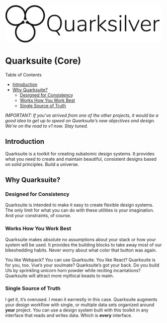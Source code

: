 ![Quarksilver Logo](assets/logo-core-with-text.png)

# Quarksuite (Core)

<!-- START doctoc generated TOC please keep comment here to allow auto update -->
<!-- DON'T EDIT THIS SECTION, INSTEAD RE-RUN doctoc TO UPDATE -->
Table of Contents

- [Introduction](#introduction)
- [Why Quarksuite?](#why-quarksuite)
    - [Designed for Consistency](#designed-for-consistency)
    - [Works How You Work Best](#works-how-you-work-best)
    - [Single Source of Truth](#single-source-of-truth)

<!-- END doctoc generated TOC please keep comment here to allow auto update -->

*IMPORTANT: If you’ve arrived from one of the other projects, it would be a good idea to get up to speed on Quarksuite’s new objectives and design. We’re on the road to v1 now. Stay tuned.*

## Introduction

Quarksuite is a toolkit for creating subatomic design systems. It provides what you need to create and maintain beautiful, consistent designs based on solid principles. Build a universe.

## Why Quarksuite?

### Designed for Consistency

Quarksuite is intended to make it easy to create flexible design systems. The only limit for what you can do with these utilities is your imagination. And your constraints, of course.

### Works How You Work Best

Quarksuite makes absolute no assumptions about your stack or how your system will be used. It provides the building blocks to take away most of our bikeshedding habits. Never worry about what color that button was again.

You like Webpack? You can use Quarksuite. You like React? Quarksuite is for you, too. Vue’s your soulmate? Quarksuite’s got your back. Do you build UIs by sprinkling unicorn horn powder while reciting incantations? Quarksuite will attract more mythical beasts to maim.

### Single Source of Truth

I get it, it’s overused. I mean it earnestly in this case. Quarksuite augments your design workflow with single, or multiple data sets organized around **your** project. You can use a design system built with this toolkit in any interface that reads and writes data. Which is **every** interface. 

